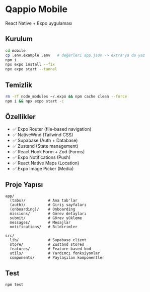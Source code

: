 # Qappio Mobile

React Native + Expo uygulaması

## Kurulum

```bash
cd mobile
cp .env.example .env   # değerleri app.json -> extra'ya da yaz
npm i
npx expo install --fix
npx expo start --tunnel
```

## Temizlik

```bash
rm -rf node_modules ~/.expo && npm cache clean --force
npm i && npx expo start -c
```

## Özellikler

- ✅ Expo Router (file-based navigation)
- ✅ NativeWind (Tailwind CSS)
- ✅ Supabase (Auth + Database)
- ✅ Zustand (State management)
- ✅ React Hook Form + Zod (Forms)
- ✅ Expo Notifications (Push)
- ✅ React Native Maps (Location)
- ✅ Expo Image Picker (Media)

## Proje Yapısı

```
app/
  (tabs)/          # Ana tab'lar
  (auth)/          # Giriş sayfaları
  (onboarding)/    # Onboarding
  missions/        # Görev detayları
  submit/          # Görev yükleme
  messages/        # Mesajlar
  notifications/   # Bildirimler

src/
  lib/             # Supabase client
  store/           # Zustand stores
  features/        # Feature-based kod
  utils/           # Yardımcı fonksiyonlar
  components/      # Paylaşılan komponentler
```

## Test

```bash
npm test
```
